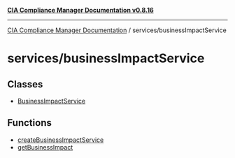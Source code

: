 [**CIA Compliance Manager Documentation v0.8.16**](../../README.md)

***

[CIA Compliance Manager Documentation](../../modules.md) / services/businessImpactService

# services/businessImpactService

## Classes

- [BusinessImpactService](classes/BusinessImpactService.md)

## Functions

- [createBusinessImpactService](functions/createBusinessImpactService.md)
- [getBusinessImpact](functions/getBusinessImpact.md)
